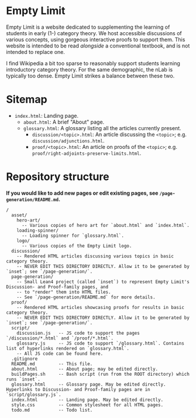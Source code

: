 # Empty Limit
Empty Limit is a website dedicated to supplementing the learning of students in early (1-) category theory. We host accessible discussions of various concepts, using gorgeous interactive proofs to support them. This website is intended to be read *alongside* a conventional textbook, and is not intended to replace one.

I find Wikipedia a bit too sparse to reasonably support students learning introductory category theory. For the same demographic, the nLab is typically too dense. Empty Limit strikes a balance between these two.

# Sitemap
- `index.html`: Landing page.
  - `about.html`: A brief "About" page.
  - `glossary.html`: A glossary listing all the articles currently present.
    - `discussion/<topic>.html`: An article discussing the `<topic>`; e.g. `discussion/adjunctions.html`.
    - `proof/<topic>.html`: An article on proofs of the `<topic>`; e.g. `proof/right-adjoints-preserve-limits.html`.

# Repository structure
**If you would like to add new pages or edit existing pages, see `/page-generation/README.md`.**
```
/
  asset/
    hero-art/
      -- Various copies of hero art for `about.html` and `index.html`.
    loading-spinner/
      -- Loading spinner for `glossary.html`.
    logo/
      -- Various copies of the Empty Limit logo.
  discussion/
    -- Rendered HTML articles discussing various topics in basic category theory.
    -- NEVER EDIT THIS DIRECTORY DIRECTLY. Allow it to be generated by `inset`; see `/page-generation/`.
  page-generation/
    -- Small Lean4 project (called `inset`) to represent Empty Limit's Discussion- and Proof-family pages, and
    -- to "render" them into HTML files.
    -- See `/page-generation/README.md` for more details.
  proof/
    -- Rendered HTML articles showcasing proofs for results in basic category theory.
    -- NEVER EDIT THIS DIRECTORY DIRECTLY. Allow it to be generated by `inset`; see `/page-generation/`.
  script/
    discussion.js   -- JS code to support the pages `/discussion/*.html` and `/proof/*.html`.
    glossary.js     -- JS code to support `/glossary.html`. Contains list of hyperlinks rendered on `glossary.html`.
    -- All JS code can be found here.
  .gitignore
  README.md         -- This file.
  about.html        -- About page; may be edited directly.
  buildPages.sh     -- Bash script (run from the ROOT directory) which runs `inset`.
  glossary.html     -- Glossary page. May be edited directly. Hyperlinks to Discussion- and Proof-family pages are in `script/glossary.js`.
  index.html        -- Landing page. May be edited directly.
  style.css         -- Common stylesheet for all HTML pages.
  todo.md           -- Todo list.
```
